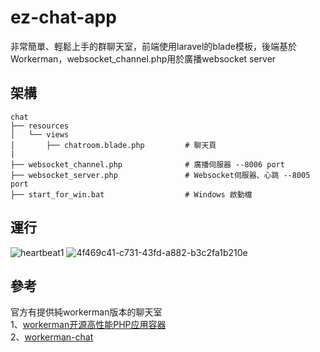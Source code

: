 # ez-chat-app
非常簡單、輕鬆上手的群聊天室，前端使用laravel的blade模板，後端基於Workerman，websocket_channel.php用於廣播websocket server
## 架構
```
chat
├── resources
│   └── views
│       ├── chatroom.blade.php         # 聊天頁
|
├── websocket_channel.php              # 廣播伺服器 --8006 port 
├── websocket_server.php               # Websocket伺服器、心跳 --8005 port
├── start_for_win.bat                  # Windows 啟動檔
```


## 運行
![heartbeat1](https://user-images.githubusercontent.com/97031067/213724633-8d486d13-86f3-444f-b650-ed0ac92b928f.jpg)
![4f469c41-c731-43fd-a882-b3c2fa1b210e](https://user-images.githubusercontent.com/97031067/213725280-57743942-1c4b-4c77-bf4b-3c9d26ace2e4.gif)

## 參考
官方有提供純workerman版本的聊天室<br>
1、[workerman开源高性能PHP应用容器](https://www.workerman.net/)<br>
2、[workerman-chat](https://github.com/walkor/workerman-chat)
